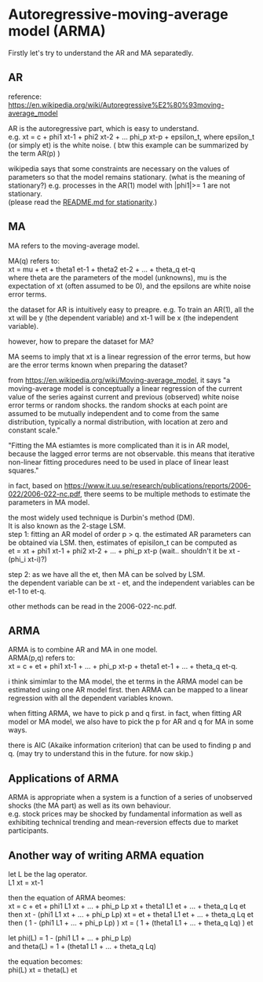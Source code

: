 # Autoregressive-moving-average model (ARMA)

Firstly let's try to understand the AR and MA separatedly.


AR
-------------------
reference: https://en.wikipedia.org/wiki/Autoregressive%E2%80%93moving-average_model

AR is the autoregressive part, which is easy to understand.  
e.g. xt = c + phi1 xt-1 + phi2 xt-2 + ... phi_p xt-p + epsilon_t, where epsilon_t (or simply et) is the white noise.
( btw this example can be summarized by the term AR(p) )

wikipedia says that some constraints are necessary on the values of parameters so that the model remains stationary.
(what is the meaning of stationary?)
e.g. processes in the AR(1) model with |phi1|>= 1 are not stationary.  
(please read the [README.md for stationarity](../stationarity/README.md).)

MA
------------------------
MA refers to the moving-average model.

MA(q) refers to:  
xt = mu + et + theta1 et-1 + theta2 et-2 + ... + theta_q et-q  
where theta are the parameters of the model (unknowns),
mu is the expectation of xt (often assumed to be 0),
and the epsilons are white noise error terms.

the dataset for AR is intuitively easy to preapre.
e.g. To train an AR(1), all the xt will be y (the dependent variable) and xt-1 will be x (the independent variable).

however, how to prepare the dataset for MA?

MA seems to imply that xt is a linear regression of the error terms,
but how are the error terms known when preparing the dataset?

from https://en.wikipedia.org/wiki/Moving-average_model,
it says "a moving-average model is conceptually a linear regression of the current value of the series
against current and previous (observed) white noise error terms or random shocks.
the random shocks at each point are assumed to be mutually independent and to come from the same distribution,
typically a normal distribution, with location at zero and constant scale."

"Fitting the MA estiamtes is more complicated than it is in AR model,
because the lagged error terms are not observable.
this means that iterative non-linear fitting procedures need to be used in place of linear least squares."

in fact, based on https://www.it.uu.se/research/publications/reports/2006-022/2006-022-nc.pdf,
there seems to be multiple methods to estimate the parameters in MA model.

the most widely used technique is Durbin's method (DM).  
It is also known as the 2-stage LSM.  
step 1: fitting an AR model of order p > q.
the estimated AR parameters can be obtained via LSM.
then, estimates of episilon_t can be computed as  
et = xt + phi1 xt-1 + phi2 xt-2 + ... + phi_p xt-p (wait.. shouldn't it be xt - (phi_i xt-i)?)

step 2: as we have all the et, then MA can be solved by LSM.  
the dependent variable can be xt - et, and the independent variables can be et-1 to et-q.

other methods can be read in the 2006-022-nc.pdf.


ARMA
-----------------------

ARMA is to combine AR and MA in one model.  
ARMA(p,q) refers to:  
xt = c + et + phi1 xt-1 + ... + phi_p xt-p + theta1 et-1 + ... + theta_q et-q.

i think simimlar to the MA model, the et terms in the ARMA model can be estimated using one AR model first.
then ARMA can be mapped to a linear regression with all the dependent variables known.

when fitting ARMA, we have to pick p and q first.
in fact, when fitting AR model or MA model, we also have to pick the p for AR and q for MA in some ways.

there is AIC (Akaike information criterion) that can be used to finding p and q.
(may try to understand this in the future. for now skip.)


Applications of ARMA
---------------------------

ARMA is appropriate when a system is a function of a series of unobserved shocks (the MA part)
as well as its own behaviour.  
e.g. stock prices may be shocked by fundamental information as well as exhibiting technical trending
and mean-reversion effects due to market participants.


Another way of writing ARMA equation
------------------------------------

let L be the lag operator.  
L1 xt = xt-1

then the equation of ARMA beomes:  
xt = c + et + phi1 L1 xt + ... + phi_p Lp xt + theta1 L1 et + ... + theta_q Lq et  
then xt - (phi1 L1 xt + ... + phi_p Lp) xt = et + theta1 L1 et + ... + theta_q Lq et  
then ( 1 - (phi1 L1 + ... + phi_p Lp) ) xt = ( 1 + (theta1 L1 + ... + theta_q Lq) ) et

let phi(L) =  1 - (phi1 L1 + ... + phi_p Lp)  
and theta(L) = 1 + (theta1 L1 + ... + theta_q Lq)

the equation becomes:  
phi(L) xt = theta(L) et
